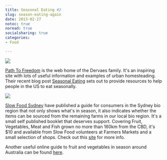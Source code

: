 ```yaml
---
title: Seasonal Eating #2
slug: season-eating-again
date: 2013-02-27
notoc: true
noread: true
socialsharing: true
categories: 
- Food

---
```

![][williampickup]

[Path To Freedom][urbanhomestead] is the web home of the Dervaes family. It's an inspiring site with lots of useful information and examples of urban homesteading. Their recent blog post [Seasonal Eating][urbanhomestead 2] sets out to provide resources to help people in the US to eat seasonally.
   
![][williampickup 2]

[Slow Food Sydney][slowfoodsydney] have published a guide for consumers in the Sydney bio region that not only shows what's in season, it also indicates whether the items can be sourced from the remaining farms in our local bio region. It's a small self published booklet that deserves support. Covering Fruit, Vegetables, Meat and Fish grown no more than 160km from the CBD, it's $10 and available from Slow Food volunteers at Farmers Markets and a small selection of shops. Check out this [site][com] for more info.

Another useful online guide to fruit and vegetables in season around Australia can be found [here][seasonalfoodguide].

[com]: http://seasonalfoodguide.com
[seasonalfoodguide]: http://seasonalfoodguide.com/sydney-nsw-seasonal-fresh-produce-guide-fruits-vegetables-in-season-availability-australia.html
[slowfoodsydney]: http://slowfoodsydney.com
[urbanhomestead]: http://www.urbanhomestead.org
[urbanhomestead 2]: http://urbanhomestead.org/journal/2013/02/27/seasonal-eating/
[williampickup]: https://williampickup.org/uploads/2014/02/city-farm_0.png
[williampickup 2]: https://williampickup.org/uploads/2014/02/SeasonalFoodGuide.jpg
